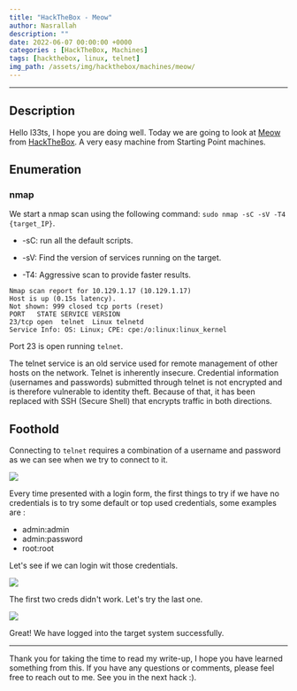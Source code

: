 ```yaml
---
title: "HackTheBox - Meow"
author: Nasrallah
description: ""
date: 2022-06-07 00:00:00 +0000
categories : [HackTheBox, Machines]
tags: [hackthebox, linux, telnet]
img_path: /assets/img/hackthebox/machines/meow/
---
```


<div align="center"> <script src="https://www.hackthebox.eu/badge/565048"></script> </div>

---


## **Description**

Hello l33ts, I hope you are doing well. Today we are going to look at [Meow](https://app.hackthebox.com/starting-point?tier=0) from [HackTheBox](https://www.hackthebox.com). A very easy machine from Starting Point machines.

## **Enumeration**

### nmap

We start a nmap scan using the following command: `sudo nmap -sC -sV -T4 {target_IP}`.

- -sC: run all the default scripts.

- -sV: Find the version of services running on the target.

- -T4: Aggressive scan to provide faster results.

```terminal
Nmap scan report for 10.129.1.17 (10.129.1.17)
Host is up (0.15s latency).
Not shown: 999 closed tcp ports (reset)
PORT   STATE SERVICE VERSION
23/tcp open  telnet  Linux telnetd
Service Info: OS: Linux; CPE: cpe:/o:linux:linux_kernel
```

Port 23 is open running `telnet`.

The telnet service is an old service used for remote management of other hosts on the network. Telnet is inherently insecure. Credential information (usernames and passwords) submitted through telnet is not encrypted and is therefore vulnerable to identity theft. Because of that, it has been replaced with SSH (Secure Shell) that encrypts traffic in both directions.

## **Foothold**

Connecting to `telnet` requires a combination of a username and password as we can see when we try to connect to it.

![](1.png)

Every time presented with a login form, the first things to try if we have no credentials is to try some default or top used credentials, some examples are :

 - admin:admin
 - admin:password
 - root:root

Let's see if we can login wit those credentials.

![](2.png)

The first two creds didn't work. Let's try the last one.

![](3.png)

Great! We have logged into the target system successfully.

---

Thank you for taking the time to read my write-up, I hope you have learned something from this. If you have any questions or comments, please feel free to reach out to me. See you in the next hack :).
